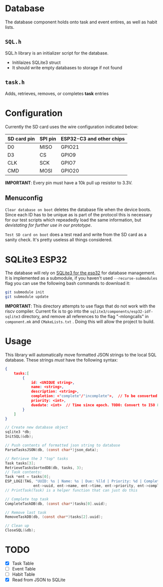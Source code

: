 # Database

The database component holds onto task and event entires, as well as habit lists.

## `SQL.h`

SQL.h library is an initializer script for the database.
- Initilaizes SQLite3 struct
- It should write empty databases to storage if not found

## `task.h`

Adds, retrieves, removes, or completes **task** entries

# Configuration

Currently the SD card uses the wire configuration indicated below:

SD card pin | SPI pin | ESP32-C3 and other chips |
------------|---------|--------------------------|
 D0         | MISO    | GPIO21                    |
 D3         | CS      | GPIO9                    |
 CLK        | SCK     | GPIO7                    |
 CMD        | MOSI    | GPIO20                    |

**IMPORTANT**: Every pin must have a 10k pull up resistor to 3.3V.

## Menuconfig

`Clear database on boot` deletes the database file when the device boots. Since each ID has to be unique as is part of the protocol this is necessary for our test scripts which repeadedly load the same information, but *devistating for further use in our prototype*.

`Test SD card on boot` does a test read and write from the SD card as a sanity check. It's pretty useless all things considered.

# SQLite3 ESP32
The database will rely on [SQLite3 for the esp32](https://github.com/nopnop2002/esp32-idf-sqlite3) for database management. It is implemented as a submodule, if you haven't used `--recurse-submodules` flag you can use the following bash commands to download it:

```bash
git submodule init
git submodule update
```

**IMPORTANT**: This directory attempts to use flags that do not work with the riscv compiler. Current fix is to go into the `sqlite3/components/esp32-idf-sqlite3` directory, and remove all references to the flag "-mlongcalls" in `component.mk` and `CMakeLists.txt` . Doing this will allow the project to build.

# Usage

This library will automatically move formatted JSON strings to the local SQL database. These strings *must* have the following syntax:
```json
{
    tasks:[
        {
            id: <UNIQUE string>,
            name: <string>,
            description: <string>,
            completion: <"complete"/"incomplete">,  // To be converted into an int later
            priority: <int>,
            duedate: <int>  // Time since epoch. TODO: Convert to ISO 8601 timestamp
        }
    ]
}
```

```c
// Create new database object
sqlite3 *db;
InitSQL(&db);

// Push contents of formatted json string to database
ParseTasksJSON(db, (const char*)json_data);

// Retrieve the 3 "top" tasks
Task tasks[3];
RetrieveTasksSortedDB(db, tasks, 3);
// Task contents:
Task *ent = tasks[0];
ESP_LOGI(TAG, "UUID: %s | Name: %s | Due: %lld | Priority: %d | Completed: %d | Description: %s",
             ent->uuid, ent->name, ent->time, ent->priority, ent->completion, ent->description);
// PrintTask(Task) is a helper function that can just do this

// Complete top task
CompleteTaskDB(db, (const char*)tasks[0].uuid);

// Remove last task
RemoveTaskDB(db, (const char*)tasks[2].uuid);

// Clean up
CloseSQL(&db);
```

# TODO
- [x] Task Table
- [ ] Event Table
- [ ] Habit Table
- [x] Read from JSON to SQLite